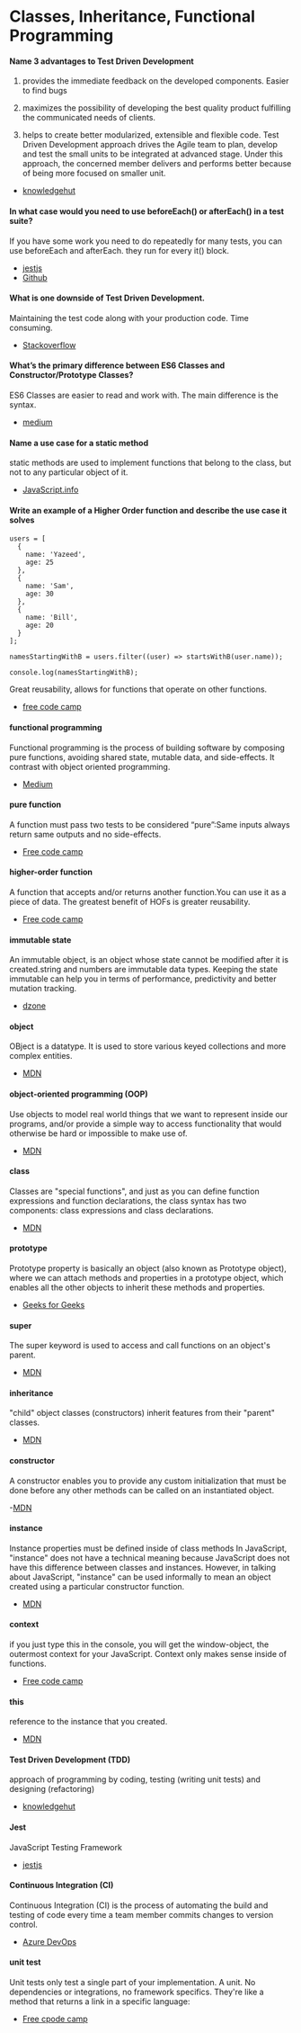 # Classes, Inheritance, Functional Programming

#### Name 3 advantages to Test Driven Development

1. provides the immediate feedback on the developed components. Easier to find bugs

2. maximizes the possibility of developing the best quality product fulfilling the communicated needs of clients.

3. helps to create better modularized, extensible and flexible code. Test Driven Development approach drives the Agile team to plan, develop and test the small units to be integrated at advanced stage. Under this approach, the concerned member delivers and performs better because of being more focused on smaller unit. 

- [knowledgehut](https://www.knowledgehut.com/blog/agile/6-compelling-benefits-of-tdd-test-driven-development#:~:text=TDD%20helps%20to%20create%20better,more%20focused%20on%20smaller%20unit.)

#### In what case would you need to use beforeEach() or afterEach() in a test suite?

If you have some work you need to do repeatedly for many tests, you can use beforeEach and afterEach. they run for every it() block.

- [jestjs](https://jestjs.io/docs/en/setup-teardown)
- [Github](https://github.com/pester/Pester/wiki/BeforeEach-and-AfterEach)

#### What is one downside of Test Driven Development.

Maintaining the test code along with your production code. Time consuming.

- [Stackoverflow](https://stackoverflow.com/questions/64333/disadvantages-of-test-driven-development)

#### What’s the primary difference between ES6 Classes and Constructor/Prototype Classes?

ES6 Classes are easier to read and work with. The main difference is the syntax.

- [medium](https://medium.com/javascript-scene/master-the-javascript-interview-what-s-the-difference-between-class-prototypal-inheritance-e4cd0a7562e9)

#### Name a use case for a static method

static methods are used to implement functions that belong to the class, but not to any particular object of it.

- [JavaScript.info](https://javascript.info/static-properties-methods)

#### Write an example of a Higher Order function and describe the use case it solves
```
users = [
  {
    name: 'Yazeed',
    age: 25
  },
  {
    name: 'Sam',
    age: 30
  },
  {
    name: 'Bill',
    age: 20
  }
];

namesStartingWithB = users.filter((user) => startsWithB(user.name));

console.log(namesStartingWithB);
```

Great reusability, allows for functions that operate on other functions.

- [free code camp](https://www.freecodecamp.org/news/a-quick-intro-to-higher-order-functions-in-javascript-1a014f89c6b/)

#### functional programming

Functional programming is the process of building software by composing pure functions, avoiding shared state, mutable data, and side-effects. It contrast with object oriented programming.

- [Medium](https://medium.com/javascript-scene/master-the-javascript-interview-what-is-functional-programming-7f218c68b3a0)

#### pure function

A function must pass two tests to be considered “pure”:Same inputs always return same outputs and no side-effects.

- [Free code camp](https://www.freecodecamp.org/news/what-is-a-pure-function-in-javascript-acb887375dfe/)

#### higher-order function

A function that accepts and/or returns another function.You can use it as a piece of data. The greatest benefit of HOFs is greater reusability.

- [Free code camp](https://www.freecodecamp.org/news/a-quick-intro-to-higher-order-functions-in-javascript-1a014f89c6b/)

#### immutable state

 An immutable object, is an object whose state cannot be modified after it is created.string and numbers are immutable data types.
 Keeping the state immutable can help you in terms of performance, predictivity and better mutation tracking.

 - [dzone](https://dzone.com/articles/immutability-in-javascriptwhy-and-when-should-you)

#### object

OBject is a datatype. It is used to store various keyed collections and more complex entities.

- [MDN](https://developer.mozilla.org/en-US/docs/Web/JavaScript/Reference/Global_Objects/Object)

#### object-oriented programming (OOP)

Use objects to model real world things that we want to represent inside our programs, and/or provide a simple way to access functionality that would otherwise be hard or impossible to make use of.
- [MDN](https://developer.mozilla.org/en-US/docs/Learn/JavaScript/Objects/Object-oriented_JS)


#### class

Classes are "special functions", and just as you can define function expressions and function declarations, the class syntax has two components: class expressions and class declarations.
- [MDN](https://developer.mozilla.org/en-US/docs/Web/JavaScript/Reference/Classes)


#### prototype
Prototype property is basically an object (also known as Prototype object), where we can attach methods and properties in a prototype object, which enables all the other objects to inherit these methods and properties.

- [Geeks for Geeks](https://www.geeksforgeeks.org/prototype-in-javascript/)


#### super
The super keyword is used to access and call functions on an object's parent.
- [MDN](https://developer.mozilla.org/en-US/docs/Web/JavaScript/Reference/Operators/super)


#### inheritance

"child" object classes (constructors) inherit features from their "parent" classes.
- [MDN](https://developer.mozilla.org/en-US/docs/Learn/JavaScript/Objects/Inheritance)

#### constructor

A constructor enables you to provide any custom initialization that must be done before any other methods can be called on an instantiated object.

-[MDN](https://developer.mozilla.org/en-US/docs/Web/JavaScript/Reference/Classes/constructor)

#### instance
Instance properties must be defined inside of class methods
In JavaScript, "instance" does not have a technical meaning because JavaScript does not have this difference between classes and instances. However, in talking about JavaScript, "instance" can be used informally to mean an object created using a particular constructor function. 
- [MDN](https://developer.mozilla.org/en-US/docs/Web/JavaScript/Guide/Details_of_the_Object_Model#:~:text=In%20JavaScript%2C%20%22instance%22%20does,using%20a%20particular%20constructor%20function.)

#### context
if you just type this in the console, you will get the window-object, the outermost context for your JavaScript.
Context only makes sense inside of functions.
- [Free code camp](https://www.freecodecamp.org/news/how-to-understand-the-keyword-this-and-context-in-javascript-cd624c6b74b8/)

#### this

reference to the instance that you created.

- [MDN](https://developer.mozilla.org/en-US/docs/Web/JavaScript/Reference/Operators/this)

#### Test Driven Development (TDD)

approach of programming by coding, testing (writing unit tests) and designing (refactoring)

- [knowledgehut](https://www.knowledgehut.com/blog/agile/6-compelling-benefits-of-tdd-test-driven-development#:~:text=TDD%20helps%20to%20create%20better,more%20focused%20on%20smaller%20unit.)

#### Jest

JavaScript Testing Framework
- [jestjs](https://jestjs.io/docs/en/setup-teardown)

#### Continuous Integration (CI)

Continuous Integration (CI) is the process of automating the build and testing of code every time a team member commits changes to version control.
- [Azure DevOps](https://docs.microsoft.com/en-us/azure/devops/learn/what-is-continuous-integration)

#### unit test
Unit tests only test a single part of your implementation. A unit. No dependencies or integrations, no framework specifics. They're like a method that returns a link in a specific language:
- [Free cpode camp](https://www.freecodecamp.org/news/how-to-start-unit-testing-javascript/)
